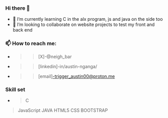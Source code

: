 ### Hi there 👋

<!--
**triggerAustin/triggerAustin** is a ✨ _special_ ✨ repository because its `README.md` (this file) appears on your GitHub profile.

Here are some ideas to get you started:

- 🔭 I’m currently working on ... 🤔 I’m looking for help with ...
- 💬 Ask me about ...--->
- 🌱 I’m currently learning C in the alx program, js and java on the side too
- 👯 I’m looking to collaborate on website projects to test my front and back end
### 📫 How to reach me:
-  >>[X]-@neigh_bar
-  >>[linkedin]-in/austin-nganga/
-  >>[email]-trigger_austin00@proton.me
### Skill set
- > C
> JavaScript
> JAVA
> HTML5
> CSS
> BOOTSTRAP


